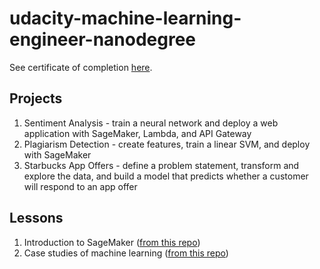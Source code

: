 # udacity-machine-learning-engineer-nanodegree

See certificate of completion [here](https://confirm.udacity.com/CGSRQLN2).

## Projects
1. Sentiment Analysis - train a neural network and deploy a web application with SageMaker, Lambda, and API Gateway
2. Plagiarism Detection - create features, train a linear SVM, and deploy with SageMaker
3. Starbucks App Offers - define a problem statement, transform and explore the data, and build a model that predicts whether a customer will respond to an app offer

## Lessons
1. Introduction to SageMaker ([from this repo](https://github.com/udacity/sagemaker-deployment))
2. Case studies of machine learning ([from this repo](https://github.com/udacity/ML_SageMaker_Studies))
